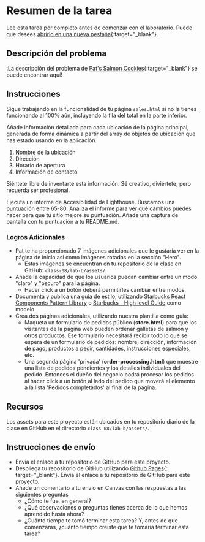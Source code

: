 ﻿# Resumen de la tarea

Lee esta tarea por completo antes de comenzar con el laboratorio. Puede que desees
[abrirlo en una nueva pestaña](https://entertechschool.github.io/code-201-guide/curriculum/class-08/lab-b/){:target="_blank"}.

## Descripción del problema

¡La descripción del problema de [Pat's Salmon Cookies](https://entertechschool.github.io/code-201-guide/curriculum/class-06/lab/){:target="_blank"} se puede encontrar aquí!


## Instrucciones

Sigue trabajando en la funcionalidad de tu página `sales.html` si no la tienes funcionando al 100% aún, incluyendo la
fila del total en la parte inferior.

Añade información detallada para cada ubicación de la página principal, generada de forma dinámica a partir del array de objetos de ubicación
que has estado usando en la aplicación.

1. Nombre de la ubicación
1. Dirección
1. Horario de apertura
1. Información de contacto

Siéntete libre de inventarte esta información. Sé creativo, diviértete, pero recuerda ser profesional.

Ejecuta un informe de Accesibilidad de Lighthouse. Buscamos una puntuación entre 65-80. Analiza el informe para ver qué 
cambios puedes hacer para que tu sitio mejore su puntuación. Añade una captura de pantalla con tu puntuación a tu README.md.

### Logros Adicionales

- Pat te ha proporcionado 7 imágenes adicionales que le gustaría ver en la página de inicio así como imágenes rotadas en
  la sección "Hero".
  - Estas imágenes se encuentran en tu repositorio de la clase en GitHub: `class-08/lab-b/assets/`.
- Añade la capacidad de que los usuarios puedan cambiar entre un modo "claro" y "oscuro" para la página.
  - Hacer click a un botón deberá permitirles cambiar entre modos.
- Documenta y publica una guía de estilo, utilizando
  [Starbucks React Components Pattern Library](https://www.starbucks.com/developer/pattern-library/guidelines/)
  o [Starbucks - High level Guide](https://creative.starbucks.com/) como modelo.
- Crea dos páginas adicionales, utilizando nuestra plantilla como guía:
  - Maqueta un formulario de pedidos público (**store.html**) para que los visitantes de la página web pueden ordenar
    galletas de salmón y otros productos. Ese formulario necesitará recibir todo lo que se espera de un formulario de pedidos: nombre, dirección,
    información de pago, productos a pedir, cantidades, instrucciones especiales, etc.
  - Una segunda página 'privada' (**order-processing.html**) que muestre una lista de pedidos pendientes y los detalles individuales
    del pedido. Entonces el dueño del negocio podrá procesar los pedidos al hacer click a un botón al lado del pedido que moverá
    el elemento a la lista 'Pedidos completados' al final de la página.

## Recursos

Los assets para este proyecto están ubicados en tu repositorio diario de la clase en GitHub en el directorio `class-08/lab-b/assets/`.


## Instrucciones de envío

- Envía el enlace a tu repositorio de GitHub para este proyecto.
- Despliega tu repositorio de GitHub
  utilizando [Github Pages](https://docs.github.com/es/pages/getting-started-with-github-pages/creating-a-github-pages-site#creating-your-site){:
  target="_blank"}. Envía el enlace a tu repositorio de GitHub para este proyecto.
- Añade un comentario a tu envío en Canvas con las respuestas a las siguientes preguntas
  - ¿Cómo te fue, en general?
  - ¿Qué observaciones o preguntas tienes acerca de lo que hemos aprendido hasta ahora?
  - ¿Cuánto tiempo te tomó terminar esta tarea? Y, antes de que comenzaras, ¿cuánto tiempo creiste que te tomaría terminar esta tarea?

